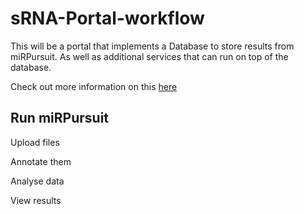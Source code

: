 # sRNA-Portal-workflow
This will be a portal that implements a Database to store results from miRPursuit. As well as additional services that can run on top of the database.

Check out more information on this <a href="https://github.com/forestbiotech-lab/sRNA-Portal-workflow/blob/master/sRNAportal.pdf"/>here</a>


## Run miRPursuit

Upload files

Annotate them 

Analyse data

View results
